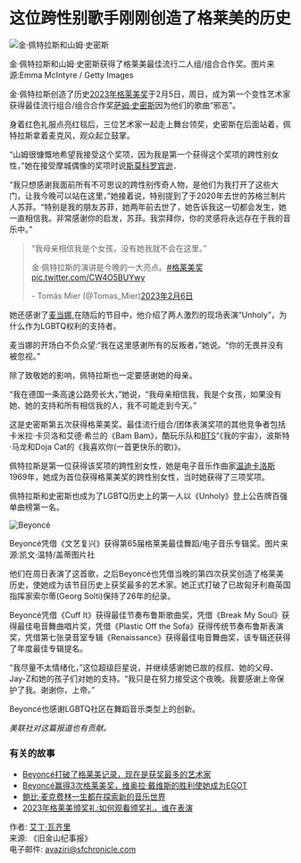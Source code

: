 # 这位跨性别歌手刚刚创造了格莱美的历史

![金·佩特拉斯和山姆·史密斯](https://s3.amazonaws.com/sfc-datebook-wordpress/wp-content/uploads/sites/2/2023/02/MER857f49a1543cfb3100a170b418fd2_grammys0205-1024x682.jpg)

金·佩特拉斯和山姆·史密斯获得了格莱美最佳流行二人组/组合合作奖。图片来源:Emma McIntyre / Getty Images

金·佩特拉斯创造了历史[2023年格莱美奖](//www.t1mobile.com/music/grammys-2023-how-to-watch-the-awards-show-and-whos-performing)于2月5日，周日，成为第一个变性艺术家获得最佳流行组合/组合合作奖[萨姆·史密斯](https://www.sfchronicle.com/music/article/Music-Sam-Smith-melts-hearts-in-Oakland-5788848.php)因为他们的歌曲“邪恶”。

身着红色礼服点亮红毯后，三位艺术家一起走上舞台领奖，史密斯在后面站着，佩特拉斯拿着麦克风，观众起立鼓掌。

“山姆很慷慨地希望我接受这个奖项，因为我是第一个获得这个奖项的跨性别女性，”她在接受摩城偶像的奖项时说[斯莫科罗宾逊](https://www.sfchronicle.com/music/popquiz/article/Q-A-With-Smokey-Robinson-2905783.php)．

“我只想感谢我面前所有不可思议的跨性别传奇人物，是他们为我打开了这些大门，让我今晚可以站在这里，”她接着说，特别提到了于2020年去世的苏格兰制片人苏菲。“特别是我的朋友苏菲，她两年前去世了，她告诉我这一切都会发生，她一直相信我。非常感谢你的启发，苏菲。我崇拜你，你的灵感将永远存在于我的音乐中。”

> “我母亲相信我是个女孩，没有她我就不会在这里。”
> 
> 金·佩特拉斯的演讲是今晚的一大亮点。[#格莱美奖](https://twitter.com/hashtag/Grammys?src=hash&ref_src=twsrc%5Etfw)[pic.twitter.com/CW4O5BUYwy](https://t.co/CW4O5BUYwy)
> 
> \- Tomás Mier (@Tomas\_Mier)[2023年2月6日](https://twitter.com/Tomas_Mier/status/1622418751907045378?ref_src=twsrc%5Etfw)

她还感谢了[麦当娜,](//www.t1mobile.com/music/madonna-is-coming-to-s-f-heres-how-to-get-tickets-for-her-concert)在随后的节目中，他介绍了两人激烈的现场表演“Unholy”，为什么作为LGBTQ权利的支持者。

麦当娜的开场白不负众望:“我在这里感谢所有的反叛者，”她说。“你的无畏并没有被忽视。”

除了致敬她的影响，佩特拉斯也一定要感谢她的母亲。

“我在德国一条高速公路旁长大，”她说，“我母亲相信我，我是个女孩，如果没有她、她的支持和所有相信我的人，我不可能走到今天。”

这是史密斯第五次获得格莱美奖。最佳流行组合/团体表演奖项的其他竞争者包括卡米拉·卡贝洛和艾德·希兰的《Bam Bam》，酷玩乐队和[BTS](//www.t1mobile.com/music/with-packed-bts-shows-and-bambam-joining-the-warriors-the-bay-area-has-become-a-k-pop-hot-spot)“《我的宇宙》，波斯特·马龙和Doja Cat的《我喜欢你(一首更快乐的歌)》。

佩特拉斯是第一位获得该奖项的跨性别女性，她是电子音乐作曲家[温迪卡洛斯](https://www.sfchronicle.com/entertainment/article/Plugged-In-to-the-Music-Pioneering-electronic-2974207.php)1969年，她成为首位获得格莱美奖的跨性别女性，当时她获得了三项奖项。

佩特拉斯和史密斯也成为了LGBTQ历史上的第一人以《Unholy》登上公告牌百强单曲榜第一名。

![Beyoncé](https://s3.amazonaws.com/sfc-datebook-wordpress/wp-content/uploads/sites/2/2023/02/MER4cd2be0004e228eabe5b993e4b35f_grammys_beyonce0205-1024x682.jpg)

Beyoncé凭借《文艺复兴》获得第65届格莱美最佳舞蹈/电子音乐专辑奖。图片来源:凯文·温特/盖蒂图片社

他们在周日表演了这首歌，之后Beyoncé也凭借当晚的第四次获奖创造了格莱美历史，使她成为该节目历史上获奖最多的艺术家。她正式打破了已故匈牙利裔英国指挥家索尔蒂(Georg Solti)保持了26年的纪录。

Beyoncé凭借《Cuff It》获得最佳节奏布鲁斯歌曲奖，凭借《Break My Soul》获得最佳电音舞曲唱片奖，凭借《Plastic Off the Sofa》获得传统节奏布鲁斯表演奖，凭借第七张录音室专辑《Renaissance》获得最佳电音舞曲奖，该专辑还获得了年度最佳专辑提名。

“我尽量不太情绪化，”这位超级巨星说，并继续感谢她已故的叔叔、她的父母、Jay-Z和她的孩子们对她的支持。“我只是在努力接受这个夜晚。我要感谢上帝保护了我。谢谢你，上帝。”

Beyoncé也感谢LGBTQ社区在舞蹈音乐类型上的创新。

_美联社对这篇报道也有贡献。_

### 有关的故事
- [Beyoncé打破了格莱美记录，现在是获奖最多的艺术家](//www.t1mobile.com/music/beyonce-breaks-grammys-record-is-now-most-decorated-artist)
- [Beyoncé赢得3次格莱美奖，维奥拉·戴维斯的胜利使她成为EGOT](//www.t1mobile.com/music/grammy-winner-viola-davis-makes-her-an-egot)
- [鲍比·麦克费林一生都在探索新的音乐世界](//www.t1mobile.com/music/bobby-mcferrin-on-a-lifetime-of-breaking-into-new-musical-universes)
- [2023年格莱美颁奖礼:如何观看颁奖礼，谁在表演](//www.t1mobile.com/event/classical/opera-san-jose-falstaff/)

作者: [艾丁·瓦齐里](https://www.sfchronicle.com/author/aidin-vaziri/)  
来源: 《旧金山纪事报》  
电子邮件: avaziri@sfchronicle.com  